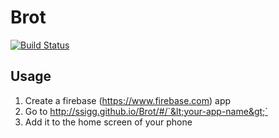 # Brot

[![Build Status](https://travis-ci.org/ssigg/Brot.svg?branch=gh-pages)](https://travis-ci.org/ssigg/Brot)

Usage
-----

1. Create a firebase (https://www.firebase.com) app
2. Go to http://ssigg.github.io/Brot/#/`&lt;your-app-name&gt;`
3. Add it to the home screen of your phone